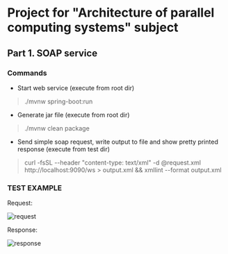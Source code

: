 # Project for "Architecture of parallel computing systems" subject
## Part 1. SOAP service

### Commands ###
* Start web service (execute from root dir)
>  ./mvnw spring-boot:run
* Generate jar file (execute from root dir)
> ./mvnw clean package 
* Send simple soap request, write output to file and show pretty printed response (execute from test dir)
> curl -fsSL --header "content-type: text/xml" -d @request.xml http://localhost:9090/ws > output.xml && xmllint --format output.xml


### TEST EXAMPLE ###
Request:

![request](https://i.postimg.cc/NMC4C4dz/carbon-7.png)

Response:

![response](https://i.postimg.cc/vTj0Tz9V/carbon-6.png)